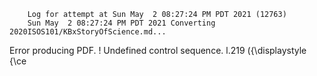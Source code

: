         Log for attempt at Sun May  2 08:27:24 PM PDT 2021 (12763)
        Sun May  2 08:27:24 PM PDT 2021 Converting 2020ISOS101/KBxStoryOfScience.md...
Error producing PDF.
! Undefined control sequence.
l.219   \({\displaystyle {\ce

